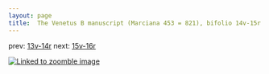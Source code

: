 ```yaml
---
layout: page
title:  The Venetus B manuscript (Marciana 453 = 821), bifolio 14v-15r
---
```


prev: [13v-14r](../13v-14r/) next: [15v-16r](../15v-16r/)



[![Linked to zoomble image](http://www.homermultitext.org/iipsrv?IIIF=/project/homer/pyramidal/deepzoom/hmt/vbbifolio/v1/vb_14v_15r.tif/full/2000,/0/default.jpg)](http://www.homermultitext.org/ict2/?urn=urn:cite2:hmt:vbbifolio.v1:vb_14v_15r)

